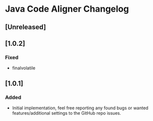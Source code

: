 <!-- Keep a Changelog guide -> https://keepachangelog.com -->

# Java Code Aligner Changelog

## [Unreleased]

## [1.0.2]
### Fixed
-  finalvolatile

## [1.0.1]
### Added
- Initial implementation, feel free reporting any found bugs or wanted features/additional settings to the GitHub repo
  issues.